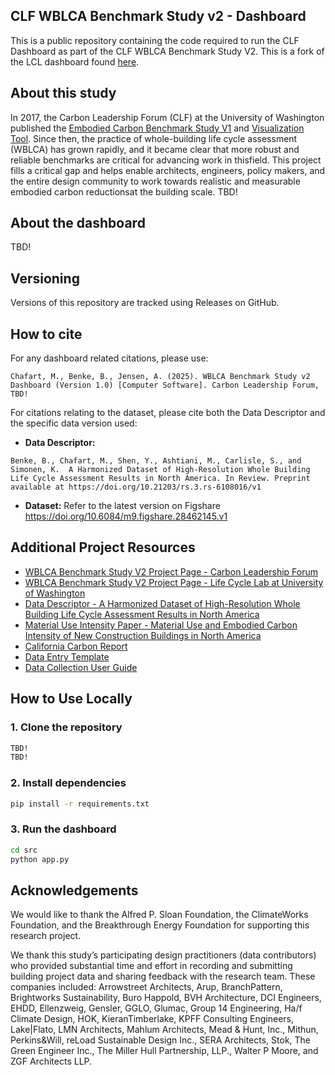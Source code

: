 ## CLF WBLCA Benchmark Study v2 - Dashboard
This is a public repository containing the code required to run the CLF Dashboard as part of the CLF WBLCA Benchmark Study V2. This is a fork of the LCL dashboard found [here](https://wblca-benchmark-v2.lifecyclelab.org).

## About this study
In 2017, the Carbon Leadership Forum (CLF) at the University of Washington published the [Embodied Carbon Benchmark Study V1](https://carbonleadershipforum.org/lca-benchmark-database/) and [Visualization Tool](https://carbonleadershipforum.org/embodied-carbon-benchmark-study-data-visualization/). Since then, the practice of whole-building life cycle assessment (WBLCA) has grown rapidly, and it became clear that more robust and reliable benchmarks are critical for advancing work in thisfield. This project fills a critical gap and helps enable architects, engineers, policy makers, and the entire design community to work towards realistic and measurable embodied carbon reductionsat the building scale. TBD!

## About the dashboard
TBD!

## Versioning
Versions of this repository are tracked using Releases on GitHub.

## How to cite
For any dashboard related citations, please use: 
```
Chafart, M., Benke, B., Jensen, A. (2025). WBLCA Benchmark Study v2 Dashboard (Version 1.0) [Computer Software]. Carbon Leadership Forum, TBD!
```

For citations relating to the dataset, please cite both the Data Descriptor and the specific data version used:
- **Data Descriptor:**
```
Benke, B., Chafart, M., Shen, Y., Ashtiani, M., Carlisle, S., and Simonen, K.  A Harmonized Dataset of High-Resolution Whole Building Life Cycle Assessment Results in North America. In Review. Preprint available at https://doi.org/10.21203/rs.3.rs-6108016/v1
```
- **Dataset:** Refer to the latest version on Figshare https://doi.org/10.6084/m9.figshare.28462145.v1

## Additional Project Resources
- [WBLCA Benchmark Study V2 Project Page - Carbon Leadership Forum](https://carbonleadershipforum.org/clf-wblca-v2/)
- [WBLCA Benchmark Study V2 Project Page - Life Cycle Lab at University of Washington](https://www.lifecyclelab.org/projects/)
- [Data Descriptor - A Harmonized Dataset of High-Resolution Whole Building Life Cycle Assessment Results in North America](https://doi.org/10.21203/rs.3.rs-6108016/v1)
- [Material Use Intensity Paper - Material Use and Embodied Carbon Intensity of New Construction Buildings in North America](https://doi.org/10.21203/rs.3.rs-6315460/v1)
- [California Carbon Report](https://carbonleadershipforum.org/california-carbon/)
- [Data Entry Template](https://hdl.handle.net/1773/51286)
- [Data Collection User Guide](https://hdl.handle.net/1773/51285)

## How to Use Locally

### 1. Clone the repository

```bash
TBD!
TBD!
```

### 2. Install dependencies

```bash
pip install -r requirements.txt
```

### 3. Run the dashboard

```bash
cd src
python app.py
```

## Acknowledgements
We would like to thank the Alfred P. Sloan Foundation, the ClimateWorks Foundation, and the Breakthrough Energy Foundation for supporting this research project. 

We thank this study’s participating design practitioners (data contributors) who provided substantial time and effort in recording and submitting building project data and sharing feedback with the research team. These companies included: Arrowstreet Architects, Arup, BranchPattern, Brightworks Sustainability, Buro Happold, BVH Architecture, DCI Engineers, EHDD, Ellenzweig, Gensler, GGLO, Glumac, Group 14 Engineering, Ha/f Climate Design, HOK, KieranTimberlake, KPFF Consulting Engineers, Lake|Flato, LMN Architects, Mahlum Architects, Mead & Hunt, Inc., Mithun, Perkins&Will, reLoad Sustainable Design Inc., SERA Architects, Stok, The Green Engineer Inc., The Miller Hull Partnership, LLP., Walter P Moore, and ZGF Architects LLP.

